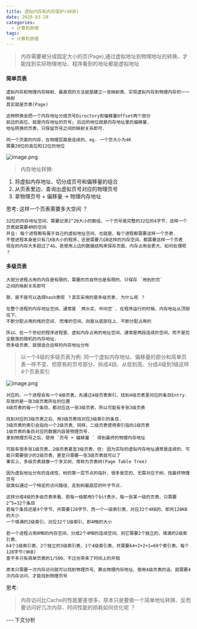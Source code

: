 ```yaml
---
title: 虚拟内存和内存保护(40讲)
date: 2020-03-20
categories:
  - 计算机原理
tags:
  - 计算机原理
---
```

> 内存需要被分成固定大小的页(Page),通过虚拟地址到物理地址的转换、才能找到实际物理地址、程序看到的地址都是虚拟地址


#### 简单页表
```
虚拟内存和物理内存映射、最直观的方法就是建立一张映射表、实现虚拟内存到物理内存的一一映射
其实就是页表(Page)

这种转换会把一个内存地址分成页号Directory和偏移量Offset两个部分
前边的高位、就是内存地址的页号; 后边的地位就是内存地址里的偏移量.
地址转换的页表、只保留页号之间的映射关系即可.

同一个页面的内存、在物理层面是连续的、eg. 一个页大小为4K
需要20位的高位和12位的地位

```
![image.png](https://upload-images.jianshu.io/upload_images/14027542-19cb2185b036b931.png?imageMogr2/auto-orient/strip%7CimageView2/2/w/340)

> 内存地址转换:
1. 将虚拟内存地址、切分成页号和偏移量的组合
2. 从页表里边、查询出虚拟页号对应的物理页号
3. 拿物理页号 + 偏移量 -> 物理内存地址

思考: 这样一个页表需要多大空间 ？
```
32位的内存地址空间、需要记录2^20大小的数组、一个页号是完整的32位的4字节、这样一个页表就需要4M的空间
并且: 每个进程都有属于自己的虚拟地址空间、也就是、每个进程都需要这样一个页表.
不管进程本身是只有几KB大小的程序、还是需要几GB这样的内存空间、都需要这样一个页表
现在的内存大多超过了4G、若使用上边的数据结构来保存页面、内存占用会更大、如何处理呢 ？
```

#### 多级页表
```
大部分进程占用的内存是有限的、需要的页自然也是有限的、只保存 `用到的页`
之间的映射关系即可

那、是不是可以选择hash表呢 ？其实采用的是多级页表. 为什么呢 ？

在整个进程的内存地址空间、通常是 `两头实、中间空`. 在程序运行的时候、内存地址从顶部往下、
不断分配占用的桟的空间. 而堆的空间、则是从底部往上、不断分配占用的

所以、在一个世纪的程序进程里、虚拟内存占用的地址空间、通常是两段连续的空间、而不是完全散落的随机的内存地址. 
而多级页表、就很适合这样的内存地址分布
```

> 以一个4级的多级页表为例: 同一个虚拟内存地址、偏移量的部分和简单页表一样不变、但原有的页号部分、拆成4段、从低到高、分成4级到1级这样4个页表索引

![image.png](https://upload-images.jianshu.io/upload_images/14027542-2446e7a120d4d843.png?imageMogr2/auto-orient/strip%7CimageView2/2/w/1240)

```
对应的、一个进程会有一个4级页表、先通过4级页表索引、找到4级页表里对应的条目Entry. 存放的是一张3级页表所在的位置
4级页表的每一个条目、都对应这一张3级页表、所以可能有多张3级页表

找到对应的3级页表之后、用3级页表找对应3级索引的条目.
3级页表的索引会指向一个2级页表、同样、二级页表使用索引指向1级页表
1级页表的条目对应的数据内容是物理页号.
拿到物理页号之后、使用 `页号 + 偏移量 ` 得到最终的物理内存地址

可能有很多张1级页表、2级页表甚至3级页表、但: 因为实际的虚拟内存地址通常是连续的、可能只需要很少的2级页表、甚至只需要一张3级页表就可以了
事实上、多级页表就像一个多叉树、常称为页表树(Page Table Tree)

因为虚拟地址分布的连续性、树的第一层节点的指针、很多是空的、无需对应子树、找最终物理页号
就类似通过一个特定的访问路径、走到树最底层的叶子节点.

这样分成4级的多级页表来看、若每一级都用5个bit表示、每一张某一级的页表、只需要2^5=32个条目
若每个条目还是4个字节、共需要128字节、而一个一级索引表、对应32个4KB的、即共128KB的大小
一个填满的2级索引、对应32个1级索引、即4MB的大小

若一个进程占用8MB的内存空间、分成2个4MB的连续空间、则它需要2个独立的、填满的2级索引表、
64个1级索引表、2个独立的3级索引表、1个4级索引表、共需要64+2+2+1=69个索引表、每个128字节(9KB)
差不多只有简单页表的1/500、不过也带来了时间上的开销

原本只需要一次内存访问就可以找到物理页号、算出物理内存地址、使用4级页表的话、就需要4次内存访问、才能找到物理页号
```

思考:
> 内存访问比Cache的性能要差很多、原本只是要做一个简单地址转换、反而要访问好几次内存、时间性能的损耗如何优化呢 ？

--- 下文分析
